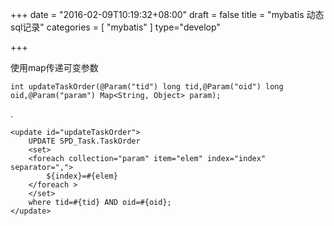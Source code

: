 +++
date = "2016-02-09T10:19:32+08:00"
draft = false
title = "mybatis 动态sql记录"
categories = [ "mybatis" ]
type="develop"

+++

使用map传递可变参数

    int updateTaskOrder(@Param("tid") long tid,@Param("oid") long oid,@Param("param") Map<String, Object> param);

<!-- more -->
.

    <update id="updateTaskOrder">
        UPDATE SPD_Task.TaskOrder
        <set>
        <foreach collection="param" item="elem" index="index" separator=",">
            ${index}=#{elem}
        </foreach >
        </set>
        where tid=#{tid} AND oid=#{oid};
    </update>